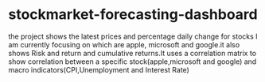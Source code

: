 # stockmarket-forecasting-dashboard
the project shows the latest prices and percentage daily change for stocks I am currently focusing on which are apple, microsoft and google.it also shows Risk and return and cumulative returns.It uses a correlation matrix to show correlation between a specific stock(apple,microsoft and google) and macro indicators(CPI,Unemployment and Interest Rate)
